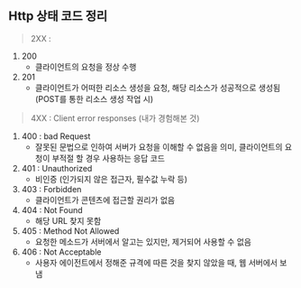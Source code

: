 ## Http 상태 코드 정리

> 2XX :

1. 200
   - 클라이언트의 요청을 정상 수행
2. 201
   - 클라이언트가 어떠한 리소스 생성을 요청, 해당 리소스가 성공적으로 생성됨(POST를 통한 리소스 생성 작업 시)

> 4XX : Client error responses (내가 경험해본 것)

1. 400 : bad Request
   - 잘못된 문법으로 인하여 서버가 요청을 이해할 수 없음을 의미, 클라이언트의 요청이 부적절 할 경우 사용하는 응답 코드
2. 401 : Unauthorized
   - 비인증 (인가되지 않은 접근자, 필수값 누락 등)
3. 403 : Forbidden
   - 클라이언트가 콘텐츠에 접근할 권리가 없음
4. 404 : Not Found
   - 해당 URL 찾지 못함
5. 405 : Method Not Allowed
   - 요청한 메소드가 서버에서 알고는 있지만, 제거되어 사용할 수 없음
6. 406 : Not Acceptable
   - 사용자 에이전트에서 정해준 규격에 따른 것을 찾지 않았을 때, 웹 서버에서 보냄
